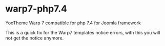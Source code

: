 # warp7-php7.4
YooTheme Warp 7 compatible for php 7.4 for Joomla framework

This is a quick fix for the Warp7 templates notice errors, with this you will not get the notice anymore.

